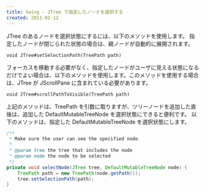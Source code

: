 ```yaml
---
title: Swing - JTree で指定したノードを選択する
created: 2011-02-12
---
```


JTree のあるノードを選択状態にするには、以下のメソッドを使用します。
指定したノードが閉じられた状態の場合は、親ノードが自動的に展開されます。

~~~
void JTree#setSelectionPath(TreePath path)
~~~

フォーカスを移動する必要がなく、指定したノードがユーザに見える状態になるだけでよい場合は、以下のメソッドを使用します。このメソッドを使用する場合は、JTree が JScrollPane に含まれている必要があります。

~~~
void JTree#scrollPathToVisible(TreePath path)
~~~

上記のメソッドは、TreePath を引数に取りますが、ツリーノードを追加した直後は、追加した DefaultMutableTreeNode を選択状態にできると便利です。
以下のメソッドは、指定した DefaultMutableTreeNode を選択状態にします。

~~~ java
/**
 * Make sure the user can see the specified node.
 *
 * @param tree the tree that includes the node
 * @param node the node to be selected
 */
private void selectNode(JTree tree, DefaultMutableTreeNode node) {
    TreePath path = new TreePath(node.getPath());
    tree.setSelectionPath(path);
}
~~~

